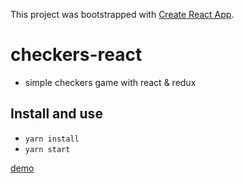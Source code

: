 This project was bootstrapped with [Create React App](https://github.com/facebook/create-react-app).

# checkers-react
* simple checkers game with react & redux

## Install and use
* ```yarn install```
* ```yarn start```

[demo](https://mrt123.github.io/checkers-react/)

